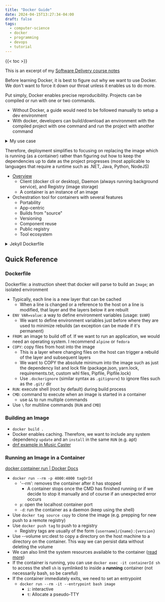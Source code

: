 ```yaml
---
title: "Docker Guide"
date: 2024-04-15T13:27:34-04:00
draft: false
tags:
  - computer-science
  - docker
  - programming
  - devops
  - tutorial
---
```


{{< toc >}}

This is an excerpt of my [Software Delivery course notes](https://blog.elijahlopez.ca/posts/university/cs-489-software-delivery/)

Before learning Docker, it is best to figure out why we want to use Docker. We don't want to force it down our throat unless it enables us to do more.

Put simply, Docker enables precise reproducibility. Projects can be compiled or run with one or two commands.

- Without Docker, a guide would need to be followed manually to setup a dev environment
- With docker, developers can build/download an environment with the compiled project with one command and run the project with another command

<details><summary>My use case</summary>

In my case, I have a music player, Music Caster which I want to port on Linux. Since it's made with Python plus a tkinter custom add-on, there are several issues with setting up the development environment on Linux. One would need to install a non-system version of Python which is difficult on Debian based systems and then they would need to run a script to install one dependency on the system level but the rest virtually. Most importantly, I want to guarantee that when we compile the application for Linux that an important system dependency won't be missing.

We can use Docker to ensure that builds will always work with one command on new machines and don't have to worry about getting it to work on all the different distros just to produce an executable anyways. The `Image` in this case is an environment to run the deployment procedure rather than running the application itself.

</details>

Therefore, deployment simplifies to focusing on replacing the image which is running (as a container) rather than figuring out how to keep the  dependencies up to date as the project progresses (most applicable to languages that require a runtime such as .NET, Java, Python, NodeJS)

- [Overview](https://docs.docker.com/get-started/overview/)
  - Client (docker cli or desktop), Daemon (always running background service), and Registry (image storage)
  - A container is an instance of an image
- Orchestration tool for containers with several features
  - Portability
  - App-centric
  - Builds from "source"
  - Versioning
  - Component reuse
  - Public registry
  - Tool ecosystem

<details><summary>Jekyll Dockerfile</summary>

```Dockerfile
FROM jekyll/jekyll:3.8.6
# the base image sets the working directory to /srv/jekyll
# the base image already uses EXPOSE 4000
COPY . .
RUN bundle install
CMD bundle exec jekyll serve
```

</details>

## Quick Reference

### Dockerfile

Dockerfile: a instruction sheet that docker will parse to build an `Image`; an isolated environment

- Typically, each line is a new layer that can be cached
  - When a line is changed or a reference to the host on a line is modified, that layer and the layers below it are rebuilt
- `ENV VAR=value`: a way to define environment variables (usage: `$VAR`)
  - We want to define environment variables just before where they are used to minimize rebuilds (an exception can be made if it's permanent)
- `FROM`: an image to build off of. If we want to run an application, we would need an operating system. I recommend `alpine` or `fedora`
- `COPY`: copy files from host into the image
  - This is a layer where changing files on the host can trigger a rebuild of the layer and subsequent layers
  - We want to COPY the absolute minimum into the image such as just the dependency list and lock file (package.json, yarn.lock, requirements.txt, custom whl files, Pipfile, Pipfile.lock)
  - Use `.dockerignore` (similar syntax as `.gitignore`) to ignore files such as the `.git/` dir
- `RUN`: execute shell (root by default) during build process
- `CMD`: command to execute when an image is started in a container
  - use `&&` to run multiple commands
- Use `\` for multiline commands (`RUN` and `CMD`)

### Building an Image

- `docker build .`
- Docker enables caching. Therefore, we want to include any system dependency `update` and an `install` in the same `RUN` (e.g. apt)
- [dnf example in Music Caster](https://github.com/elibroftw/music-caster/blob/master/Dockerfile#L7)

### Running an Image in a Container

[docker container run | Docker Docs](https://docs.docker.com/reference/cli/docker/container/run/)

- `docker run --rm -p 4000:4000 tagOrId`
  - '--rm': removes the container after it has stopped
    - A container stops once the CMD has finished running or if we decide to stop it manually and of course if an unexpected error occurs
  - `p`: open the localhost container port
  - `-d`: run the container as a daemon (keep using the shell)
- Use `docker tag source copy` to clone the image (e.g. prepping for new push to a remote registry)
- Use `docker push tag` to push to a registry
  - Registry tags are usually of the form `{username}/{name}:{version}`
- Use --volume src:dest to copy a directory on the host machine to a directory on the container. This way we can persist data without deleting the volume
- We can also limit the system resources available to the container ([read more](https://docs.docker.com/config/containers/resource_constraints/#limit-a-containers-access-to-memory))
- If the container is running, you can use `docker exec -it containerId sh` to access the shell `sh` is symlinked to inside a **running** container (not necessarily bash, so be careful)
- If the container immediately exits, we need to set an entrypoint
  - `docker run --rm -it --entrypoint bash image`
    - `i`: interactive
    - `t`: Allocate a pseudo-TTY
